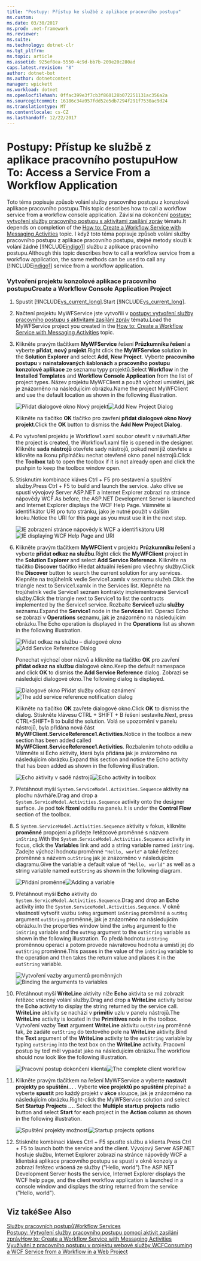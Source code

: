 ```yaml
---
title: "Postupy: Přístup ke službě z aplikace pracovního postupu"
ms.custom: 
ms.date: 03/30/2017
ms.prod: .net-framework
ms.reviewer: 
ms.suite: 
ms.technology: dotnet-clr
ms.tgt_pltfrm: 
ms.topic: article
ms.assetid: 925ef8ea-5550-4c9d-bb7b-209e20c280ad
caps.latest.revision: "8"
author: dotnet-bot
ms.author: dotnetcontent
manager: wpickett
ms.workload: dotnet
ms.openlocfilehash: 0ffac399e3f7cb3f860128b072251131ac356a2a
ms.sourcegitcommit: 16186c34a957fdd52e5db7294f291f7530ac9d24
ms.translationtype: MT
ms.contentlocale: cs-CZ
ms.lasthandoff: 12/22/2017
---
```

# <a name="how-to-access-a-service-from-a-workflow-application"></a><span data-ttu-id="8d57c-102">Postupy: Přístup ke službě z aplikace pracovního postupu</span><span class="sxs-lookup"><span data-stu-id="8d57c-102">How To: Access a Service From a Workflow Application</span></span>
<span data-ttu-id="8d57c-103">Toto téma popisuje způsob volání služby pracovního postupu z konzolové aplikace pracovního postupu.</span><span class="sxs-lookup"><span data-stu-id="8d57c-103">This topic describes how to call a workflow service from a workflow console application.</span></span> <span data-ttu-id="8d57c-104">Závisí na dokončení [postupy: vytvoření služby pracovního postupu s aktivitami zasílání zpráv](../../../../docs/framework/wcf/feature-details/how-to-create-a-workflow-service-with-messaging-activities.md) tématu.</span><span class="sxs-lookup"><span data-stu-id="8d57c-104">It depends on completion of the [How to: Create a Workflow Service with Messaging Activities](../../../../docs/framework/wcf/feature-details/how-to-create-a-workflow-service-with-messaging-activities.md) topic.</span></span> <span data-ttu-id="8d57c-105">I když toto téma popisuje způsob volání služby pracovního postupu z aplikace pracovního postupu, stejné metody slouží k volání žádné [!INCLUDE[indigo1](../../../../includes/indigo1-md.md)] službu z aplikace pracovního postupu.</span><span class="sxs-lookup"><span data-stu-id="8d57c-105">Although this topic describes how to call a workflow service from a workflow application, the same methods can be used to call any [!INCLUDE[indigo1](../../../../includes/indigo1-md.md)] service from a workflow application.</span></span>  
  
### <a name="create-a-workflow-console-application-project"></a><span data-ttu-id="8d57c-106">Vytvoření projektu konzolové aplikace pracovního postupu</span><span class="sxs-lookup"><span data-stu-id="8d57c-106">Create a Workflow Console Application Project</span></span>  
  
1.  <span data-ttu-id="8d57c-107">Spustit [!INCLUDE[vs_current_long](../../../../includes/vs-current-long-md.md)].</span><span class="sxs-lookup"><span data-stu-id="8d57c-107">Start [!INCLUDE[vs_current_long](../../../../includes/vs-current-long-md.md)].</span></span>  
  
2.  <span data-ttu-id="8d57c-108">Načtení projektu MyWFService jste vytvořili v [postupy: vytvoření služby pracovního postupu s aktivitami zasílání zpráv](../../../../docs/framework/wcf/feature-details/how-to-create-a-workflow-service-with-messaging-activities.md) tématu.</span><span class="sxs-lookup"><span data-stu-id="8d57c-108">Load the MyWFService project you created in the [How to: Create a Workflow Service with Messaging Activities](../../../../docs/framework/wcf/feature-details/how-to-create-a-workflow-service-with-messaging-activities.md) topic.</span></span>  
  
3.  <span data-ttu-id="8d57c-109">Klikněte pravým tlačítkem **MyWFService** řešení **Průzkumníku řešení** a vyberte **přidat**, **nový projekt**.</span><span class="sxs-lookup"><span data-stu-id="8d57c-109">Right click the **MyWFService** solution in the **Solution Explorer** and select **Add**, **New Project**.</span></span> <span data-ttu-id="8d57c-110">Vyberte **pracovního postupu** v **nainstalovaných šablonách** a **pracovního postupu konzolové aplikace** ze seznamu typy projektů.</span><span class="sxs-lookup"><span data-stu-id="8d57c-110">Select **Workflow** in the **Installed Templates** and **Workflow Console Application** from the list of project types.</span></span> <span data-ttu-id="8d57c-111">Název projektu MyWFClient a použít výchozí umístění, jak je znázorněno na následujícím obrázku.</span><span class="sxs-lookup"><span data-stu-id="8d57c-111">Name the project MyWFClient and use the default location as shown in the following illustration.</span></span>  
  
     <span data-ttu-id="8d57c-112">![Přidat dialogové okno Nový projekt](../../../../docs/framework/wcf/feature-details/media/addnewprojectdlg.JPG "AddNewProjectDlg")</span><span class="sxs-lookup"><span data-stu-id="8d57c-112">![Add New Project Dialog](../../../../docs/framework/wcf/feature-details/media/addnewprojectdlg.JPG "AddNewProjectDlg")</span></span>  
  
     <span data-ttu-id="8d57c-113">Klikněte na tlačítko **OK** tlačítko pro zavření **přidat dialogové okno Nový projekt**.</span><span class="sxs-lookup"><span data-stu-id="8d57c-113">Click the **OK** button to dismiss the **Add New Project Dialog**.</span></span>  
  
4.  <span data-ttu-id="8d57c-114">Po vytvoření projektu je Workflow1.xaml soubor otevřít v návrháři.</span><span class="sxs-lookup"><span data-stu-id="8d57c-114">After the project is created, the Workflow1.xaml file is opened in the designer.</span></span> <span data-ttu-id="8d57c-115">Klikněte **sada nástrojů** otevřete sady nástrojů, pokud není již otevřete a klikněte na ikonu připínáčku nechat otevřené okno panel nástrojů.</span><span class="sxs-lookup"><span data-stu-id="8d57c-115">Click the **Toolbox** tab to open the toolbox if it is not already open and click the pushpin to keep the toolbox window open.</span></span>  
  
5.  <span data-ttu-id="8d57c-116">Stisknutím kombinace kláves Ctrl + F5 pro sestavení a spuštění služby.</span><span class="sxs-lookup"><span data-stu-id="8d57c-116">Press Ctrl + F5 to build and launch the service.</span></span> <span data-ttu-id="8d57c-117">Jako dříve se spustí vývojový Server ASP.NET a Internet Explorer zobrazí na stránce nápovědy WCF.</span><span class="sxs-lookup"><span data-stu-id="8d57c-117">As before, the ASP.NET Development Server is launched and Internet Explorer displays the WCF Help Page.</span></span> <span data-ttu-id="8d57c-118">Všimněte si identifikátor URI pro tuto stránku, jako je nutné použít v dalším kroku.</span><span class="sxs-lookup"><span data-stu-id="8d57c-118">Notice the URI for this page as you must use it in the next step.</span></span>  
  
     <span data-ttu-id="8d57c-119">![IE zobrazení stránce nápovědy k WCF a identifikátoru URI](../../../../docs/framework/wcf/feature-details/media/iewcfhelppagewuri.JPG "IEWCFHelpPageWURI")</span><span class="sxs-lookup"><span data-stu-id="8d57c-119">![IE displaying WCF Help Page and URI](../../../../docs/framework/wcf/feature-details/media/iewcfhelppagewuri.JPG "IEWCFHelpPageWURI")</span></span>  
  
6.  <span data-ttu-id="8d57c-120">Klikněte pravým tlačítkem **MyWFClient** v projektu **Průzkumníku řešení** a vyberte **přidat odkaz na službu**.</span><span class="sxs-lookup"><span data-stu-id="8d57c-120">Right click the **MyWFClient** project in the **Solution Explorer** and select **Add Service Reference**.</span></span> <span data-ttu-id="8d57c-121">Klikněte na tlačítko **Discover** tlačítko Hledat aktuální řešení pro všechny služby.</span><span class="sxs-lookup"><span data-stu-id="8d57c-121">Click the **Discover** button to search the current solution for any services.</span></span> <span data-ttu-id="8d57c-122">Klepněte na trojúhelník vedle Service1.xamlx v seznamu služeb.</span><span class="sxs-lookup"><span data-stu-id="8d57c-122">Click the triangle next to Service1.xamlx in the Services list.</span></span> <span data-ttu-id="8d57c-123">Klepněte na trojúhelník vedle Service1 seznam kontrakty implementované Service1 služby.</span><span class="sxs-lookup"><span data-stu-id="8d57c-123">Click the triangle next to Service1 to list the contracts implemented by the Service1 service.</span></span> <span data-ttu-id="8d57c-124">Rozbalte **Service1** uzlu **služby** seznamu.</span><span class="sxs-lookup"><span data-stu-id="8d57c-124">Expand the **Service1** node in the **Services** list.</span></span> <span data-ttu-id="8d57c-125">Operaci Echo se zobrazí v **Operations** seznamu, jak je znázorněno na následujícím obrázku.</span><span class="sxs-lookup"><span data-stu-id="8d57c-125">The Echo operation is displayed in the **Operations** list as shown in the following illustration.</span></span>  
  
     <span data-ttu-id="8d57c-126">![Přidat odkaz na službu – dialogové okno](../../../../docs/framework/wcf/feature-details/media/addservicereference.JPG "AddServiceReference")</span><span class="sxs-lookup"><span data-stu-id="8d57c-126">![Add Service Reference Dialog](../../../../docs/framework/wcf/feature-details/media/addservicereference.JPG "AddServiceReference")</span></span>  
  
     <span data-ttu-id="8d57c-127">Ponechat výchozí obor názvů a klikněte na tlačítko **OK** pro zavření **přidat odkaz na službu** dialogové okno.</span><span class="sxs-lookup"><span data-stu-id="8d57c-127">Keep the default namespace and click **OK** to dismiss the **Add Service Reference** dialog.</span></span> <span data-ttu-id="8d57c-128">Zobrazí se následující dialogové okno.</span><span class="sxs-lookup"><span data-stu-id="8d57c-128">The following dialog is displayed.</span></span>  
  
     <span data-ttu-id="8d57c-129">![Dialogové okno Přidat služby odkaz oznámení](../../../../docs/framework/wcf/feature-details/media/asrdlg.JPG "ASRDlg")</span><span class="sxs-lookup"><span data-stu-id="8d57c-129">![The add service reference notification dialog](../../../../docs/framework/wcf/feature-details/media/asrdlg.JPG "ASRDlg")</span></span>  
  
     <span data-ttu-id="8d57c-130">Klikněte na tlačítko **OK** zavřete dialogové okno.</span><span class="sxs-lookup"><span data-stu-id="8d57c-130">Click **OK** to dismiss the dialog.</span></span> <span data-ttu-id="8d57c-131">Stiskněte klávesu CTRL + SHIFT + B řešení sestavíte.</span><span class="sxs-lookup"><span data-stu-id="8d57c-131">Next, press CTRL+SHIFT+B to build the solution.</span></span> <span data-ttu-id="8d57c-132">Volá se upozornění v panelu nástrojů, byla přidána nová část **MyWFClient.ServiceReference1.Activities**.</span><span class="sxs-lookup"><span data-stu-id="8d57c-132">Notice in the toolbox a new section has been added called **MyWFClient.ServiceReference1.Activities**.</span></span> <span data-ttu-id="8d57c-133">Rozbalením tohoto oddílu a Všimněte si Echo aktivity, která byla přidána jak je znázorněno na následujícím obrázku.</span><span class="sxs-lookup"><span data-stu-id="8d57c-133">Expand this section and notice the Echo activity that has been added as shown in the following illustration.</span></span>  
  
     <span data-ttu-id="8d57c-134">![Echo aktivity v sadě nástrojů](../../../../docs/framework/wcf/feature-details/media/echoactivity.JPG "EchoActivity")</span><span class="sxs-lookup"><span data-stu-id="8d57c-134">![Echo activity in toolbox](../../../../docs/framework/wcf/feature-details/media/echoactivity.JPG "EchoActivity")</span></span>  
  
7.  <span data-ttu-id="8d57c-135">Přetáhnout myší <!--zz <xref:System.ServiceModel.Activities.Sequence>--> `System.ServiceModel.Activities.Sequence` aktivity na plochu návrháře.</span><span class="sxs-lookup"><span data-stu-id="8d57c-135">Drag and drop a <!--zz <xref:System.ServiceModel.Activities.Sequence>--> `System.ServiceModel.Activities.Sequence` activity onto the designer surface.</span></span> <span data-ttu-id="8d57c-136">Je pod **tok řízení** oddílu na panelu.</span><span class="sxs-lookup"><span data-stu-id="8d57c-136">It is under the **Control Flow** section of the toolbox.</span></span>  
  
8.  <span data-ttu-id="8d57c-137">S <!--zz <xref:System.ServiceModel.Activities.Sequence>--> `System.ServiceModel.Activities.Sequence` aktivity v fokus, klikněte **proměnné** propojení a přidejte řetězcové proměnné s názvem `inString`.</span><span class="sxs-lookup"><span data-stu-id="8d57c-137">With the <!--zz <xref:System.ServiceModel.Activities.Sequence>--> `System.ServiceModel.Activities.Sequence` activity in focus, click the **Variables** link and add a string variable named `inString`.</span></span> <span data-ttu-id="8d57c-138">Zadejte výchozí hodnotu proměnné `"Hello, world"` a také řetězec proměnné s názvem `outString` jak je znázorněno v následujícím diagramu.</span><span class="sxs-lookup"><span data-stu-id="8d57c-138">Give the variable a default value of `"Hello, world"` as well as a string variable named `outString` as shown in the following diagram.</span></span>  
  
     <span data-ttu-id="8d57c-139">![Přidání proměnné](../../../../docs/framework/wcf/feature-details/media/instringvar.JPG "inStringVar")</span><span class="sxs-lookup"><span data-stu-id="8d57c-139">![Adding a variable](../../../../docs/framework/wcf/feature-details/media/instringvar.JPG "inStringVar")</span></span>  
  
9. <span data-ttu-id="8d57c-140">Přetáhnout myší **Echo** aktivity do <!--zz <xref:System.ServiceModel.Activities.Sequence>--> `System.ServiceModel.Activities.Sequence`.</span><span class="sxs-lookup"><span data-stu-id="8d57c-140">Drag and drop an **Echo** activity into the <!--zz <xref:System.ServiceModel.Activities.Sequence>--> `System.ServiceModel.Activities.Sequence`.</span></span> <span data-ttu-id="8d57c-141">V okně vlastností vytvořit vazbu `inMsg` argument `inString` proměnné a `outMsg` argument `outString` proměnné, jak je znázorněno na následujícím obrázku.</span><span class="sxs-lookup"><span data-stu-id="8d57c-141">In the properties window bind the `inMsg` argument to the `inString` variable and the `outMsg` argument to the `outString` variable as shown in the following illustration.</span></span> <span data-ttu-id="8d57c-142">To předá hodnotu `inString` proměnnou operaci a potom provede návratovou hodnotu a umístí jej do `outString` proměnné.</span><span class="sxs-lookup"><span data-stu-id="8d57c-142">This passes in the value of the `inString` variable to the operation and then takes the return value and places it in the `outString` variable.</span></span>  
  
     <span data-ttu-id="8d57c-143">![Vytvoření vazby argumentů proměnných](../../../../docs/framework/wcf/feature-details/media/argumentbind.JPG "ArgumentBind")</span><span class="sxs-lookup"><span data-stu-id="8d57c-143">![Binding the arguments to variables](../../../../docs/framework/wcf/feature-details/media/argumentbind.JPG "ArgumentBind")</span></span>  
  
10. <span data-ttu-id="8d57c-144">Přetáhnout myší **WriteLine** aktivity níže **Echo** aktivita se má zobrazit řetězec vrácený volání služby.</span><span class="sxs-lookup"><span data-stu-id="8d57c-144">Drag and drop a **WriteLine** activity below the **Echo** activity to display the string returned by the service call.</span></span> <span data-ttu-id="8d57c-145">**WriteLine** aktivity se nachází v **primitiv** uzlu v panelu nástrojů.</span><span class="sxs-lookup"><span data-stu-id="8d57c-145">The **WriteLine** activity is located in the **Primitives** node in the toolbox.</span></span> <span data-ttu-id="8d57c-146">Vytvoření vazby **Text** argument **WriteLine** aktivitu `outString` proměnné tak, že zadáte `outString` do textového pole na **WriteLine** aktivity.</span><span class="sxs-lookup"><span data-stu-id="8d57c-146">Bind the **Text** argument of the **WriteLine** activity to the `outString` variable by typing `outString` into the text box on the **WriteLine** activity.</span></span> <span data-ttu-id="8d57c-147">Pracovní postup by teď měl vypadat jako na následujícím obrázku.</span><span class="sxs-lookup"><span data-stu-id="8d57c-147">The workflow should now look like the following illustration.</span></span>  
  
     <span data-ttu-id="8d57c-148">![Pracovní postup dokončení klienta](../../../../docs/framework/wcf/feature-details/media/completeclientwf.JPG "CompleteClientWF")</span><span class="sxs-lookup"><span data-stu-id="8d57c-148">![The complete client workflow](../../../../docs/framework/wcf/feature-details/media/completeclientwf.JPG "CompleteClientWF")</span></span>  
  
11. <span data-ttu-id="8d57c-149">Klikněte pravým tlačítkem na řešení MyWFService a vyberte **nastavit projekty po spuštění...** . Vyberte **více projektů po spuštění** přepínač a vyberte **spustit** pro každý projekt v **akce** sloupce, jak je znázorněno na následujícím obrázku.</span><span class="sxs-lookup"><span data-stu-id="8d57c-149">Right-click the MyWFService solution and select **Set Startup Projects ...**. Select the **Multiple startup projects** radio button and select **Start** for each project in the **Action** column as shown in the following illustration.</span></span>  
  
     <span data-ttu-id="8d57c-150">![Spuštění projekty možnosti](../../../../docs/framework/wcf/feature-details/media/startupprojects.JPG "StartupProjects")</span><span class="sxs-lookup"><span data-stu-id="8d57c-150">![Startup projects options](../../../../docs/framework/wcf/feature-details/media/startupprojects.JPG "StartupProjects")</span></span>  
  
12. <span data-ttu-id="8d57c-151">Stiskněte kombinaci kláves Ctrl + F5 spusťte službu a klienta.</span><span class="sxs-lookup"><span data-stu-id="8d57c-151">Press Ctrl + F5 to launch both the service and the client.</span></span> <span data-ttu-id="8d57c-152">Vývojový Server ASP.NET hostuje službu, Internet Explorer zobrazí na stránce nápovědy WCF a klientská aplikace pracovního postupu se spustí v okně konzoly a zobrazí řetězec vrácená ze služby ("Hello, world").</span><span class="sxs-lookup"><span data-stu-id="8d57c-152">The ASP.NET Development Server hosts the service, Internet Explorer displays the WCF help page, and the client workflow application is launched in a console window and displays the string returned from the service ("Hello, world").</span></span>  
  
## <a name="see-also"></a><span data-ttu-id="8d57c-153">Viz také</span><span class="sxs-lookup"><span data-stu-id="8d57c-153">See Also</span></span>  
 [<span data-ttu-id="8d57c-154">Služby pracovních postupů</span><span class="sxs-lookup"><span data-stu-id="8d57c-154">Workflow Services</span></span>](../../../../docs/framework/wcf/feature-details/workflow-services.md)  
 [<span data-ttu-id="8d57c-155">Postupy: Vytvoření služby pracovního postupu pomocí aktivit zasílání zpráv</span><span class="sxs-lookup"><span data-stu-id="8d57c-155">How to: Create a Workflow Service with Messaging Activities</span></span>](../../../../docs/framework/wcf/feature-details/how-to-create-a-workflow-service-with-messaging-activities.md)  
 [<span data-ttu-id="8d57c-156">Využívání z pracovního postupu v projektu webové služby WCF</span><span class="sxs-lookup"><span data-stu-id="8d57c-156">Consuming a WCF Service from a Workflow in a Web Project</span></span>](http://go.microsoft.com/fwlink/?LinkId=207725)
